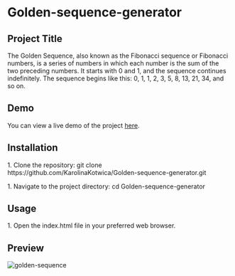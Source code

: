 <h1>Golden-sequence-generator</h1>

<h2>Project Title</h2>

<p>The Golden Sequence, also known as the Fibonacci sequence or Fibonacci numbers, is a series of numbers in which each number is the sum of the two preceding numbers. It starts with 0 and 1, and the sequence continues indefinitely. The sequence begins like this: 0, 1, 1, 2, 3, 5, 8, 13, 21, 34, and so on.
</p>

<h2>Demo</h2>

<p>You can view a live demo of the project <a href='#'>here</a>.</p>

<h2>Installation</h2>

<p>1. Clone the repository: git clone https://github.com/KarolinaKotwica/Golden-sequence-generator.git</p>
<p>1. Navigate to the project directory: cd Golden-sequence-generator</p>

<h2>Usage</h2>

<p>1. Open the index.html file in your preferred web browser.</p>

<h2>Preview</h2>

![golden-sequence](https://github.com/KarolinaKotwica/Golden-sequence-generator/assets/86809814/d5e3aab6-0bd0-4900-8257-dafc169cadc8)
